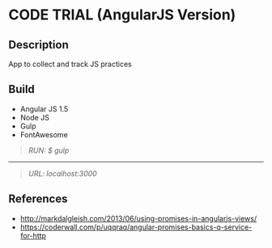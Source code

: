 # **CODE TRIAL (AngularJS Version)**

## Description
App to collect and track JS practices


## Build
- Angular JS 1.5
- Node JS
- Gulp
- FontAwesome

> *RUN: $ gulp*


---


> *URL: localhost:3000*


## References
- http://markdalgleish.com/2013/06/using-promises-in-angularjs-views/
- https://coderwall.com/p/uqqraq/angular-promises-basics-q-service-for-http
